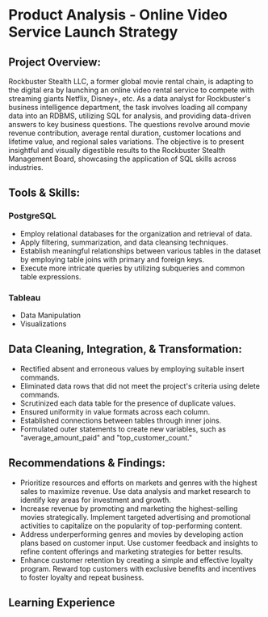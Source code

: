 # Product Analysis - Online Video Service Launch Strategy
## Project Overview:
Rockbuster Stealth LLC, a former global movie rental chain, is adapting to the digital era by launching an online video rental service to compete with streaming giants Netflix, Disney+, etc. As a data analyst for Rockbuster's business intelligence department, the task involves loading all company data into an RDBMS, utilizing SQL for analysis, and providing data-driven answers to key business questions. The questions revolve around movie revenue contribution, average rental duration, customer locations and lifetime value, and regional sales variations. The objective is to present insightful and visually digestible results to the Rockbuster Stealth Management Board, showcasing the application of SQL skills across industries.

## Tools & Skills:
### PostgreSQL
+ Employ relational databases for the organization and retrieval of data.
+ Apply filtering, summarization, and data cleansing techniques.
+ Establish meaningful relationships between various tables in the dataset by employing table joins with primary and foreign keys.
+ Execute more intricate queries by utilizing subqueries and common table expressions.
### Tableau
+ Data Manipulation
+ Visualizations

## Data Cleaning, Integration, & Transformation:
+ Rectified absent and erroneous values by employing suitable insert commands.
+ Eliminated data rows that did not meet the project's criteria using delete commands.
+ Scrutinized each data table for the presence of duplicate values.
+ Ensured uniformity in value formats across each column.
+ Established connections between tables through inner joins.
+ Formulated outer statements to create new variables, such as "average_amount_paid" and "top_customer_count."

## Recommendations & Findings:
+ Prioritize resources and efforts on markets and genres with the highest sales to maximize revenue. Use data analysis and market research to identify key areas for investment and growth.
+ Increase revenue by promoting and marketing the highest-selling movies strategically. Implement targeted advertising and promotional activities to capitalize on the popularity of top-performing content.
+ Address underperforming genres and movies by developing action plans based on customer input. Use customer feedback and insights to refine content offerings and marketing strategies for better results.
+ Enhance customer retention by creating a simple and effective loyalty program. Reward top customers with exclusive benefits and incentives to foster loyalty and repeat business.

## Learning Experience
